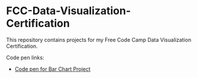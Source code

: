 # FCC-Data-Visualization-Certification
This repository contains projects for my Free Code Camp Data Visualization Certification.

Code pen links:
* [Code pen for Bar Chart Project](https://codepen.io/msaxton/pen/xvZjdE)
